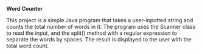 **Word Counter**

This project is a simple Java program that takes a user-inputted string and counts the total number of words in it.
The program uses the Scanner class to read the input, and the split() method with a regular expression to separate the words by spaces.
The result is displayed to the user with the total word count.
